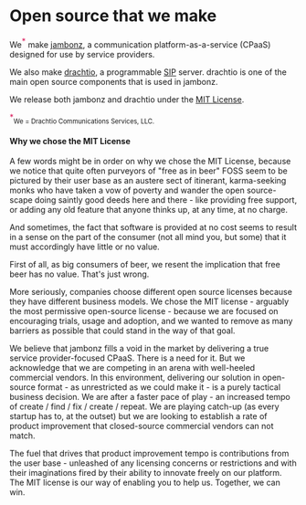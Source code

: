# Open source that we make

We<span style="vertical-align: super; color: #da1c5c">*</span> make [jambonz](https://jambonz.org), a communication platform-as-a-service (CPaaS) designed for use by service providers.

We also make <a href="https://drachtio.org" target="_blank">drachtio</a>, a programmable [SIP]() server.  drachtio is one of the main open source components that is used in jambonz.

We release both jambonz and drachtio under the <a href="https://github.com/jambonz/jambonz-feature-server/blob/main/LICENSE" target="_blank">MIT License</a>.

<p><span style="vertical-align: super; color: #da1c5c">*</span><span style="font-size: 80%">We = Drachtio Communications Services, LLC.</span></p>

<div id="why-mit"></div>

#### Why we chose the MIT License
A few words might be in order on why we chose the MIT License, because we notice that quite often purveyors of "free as in beer" FOSS seem to be pictured by their user base as an austere sect of itinerant, karma-seeking monks who have taken a vow of poverty and wander the open source-scape doing saintly good deeds here and there - like providing free support, or adding any old feature that anyone thinks up, at any time, at no charge.  

And sometimes, the fact that software is provided at no cost seems to result in a sense on the part of the consumer (not all mind you, but some) that it must accordingly have little or no value.

First of all, as big consumers of beer, we resent the implication that free beer has no value.  That's just wrong.

More seriously, companies choose different open source licenses because they have different business models.  We chose the MIT license - arguably the most permissive open-source license - because we are focused on encouraging trials, usage and adoption, and we wanted to remove as many barriers as possible that could stand in the way of that goal.

We believe that jambonz fills a void in the market by delivering a true service provider-focused CPaaS.  There is a need for it.  But we acknowledge that we are competing in an arena with well-heeled commercial vendors. In this environment, delivering our solution in open-source format - as unrestricted as we could make it - is a purely tactical business decision.  We are after a faster pace of play - an increased tempo of create / find / fix / create / repeat. We are playing catch-up (as every startup has to, at the outset) but we are looking to establish a rate of product improvement that closed-source commercial vendors can not match.  

The fuel that drives that product improvement tempo is contributions from the user base - unleashed of any licensing concerns or restrictions and with their imaginations fired by their ability to innovate freely on our platform. The MIT license is our way of enabling you to help us.  Together, we can win.


